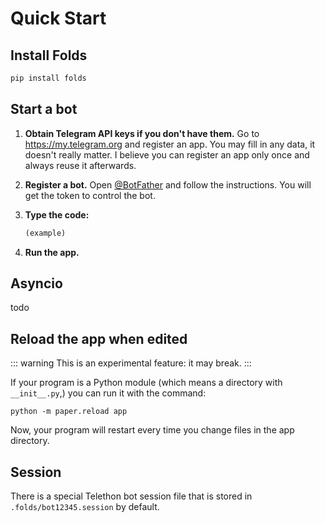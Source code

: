 # Quick Start

## Install Folds

```python
pip install folds
```

## Start a bot

1. **Obtain Telegram API keys if you don't have them.**
   Go to https://my.telegram.org and register an app.
   You may fill in any data, it doesn't really matter.
   I believe you can register an app only once and always reuse it afterwards.

2. **Register a bot.**
   Open [@BotFather](https://t.me/BotFather) and follow the instructions.
   You will get the token to control the bot.

3. **Type the code:**

   ```python
   (example)
   ```

4. **Run the app.**

## Asyncio

todo

## Reload the app when edited

::: warning
This is an experimental feature: it may break.
:::

If your program is a Python module (which means a directory with `__init__.py`,) you can run it with the command:

```shell
python -m paper.reload app
```

Now, your program will restart every time you change files in the app directory.

## Session

There is a special Telethon bot session file that is stored in `.folds/bot12345.session` by default.
